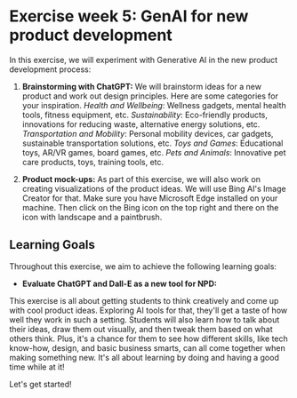 # Exercise week 5: GenAI for new product development

In this exercise, we will experiment with Generative AI in the new product development process:

1. **Brainstorming with ChatGPT:** We will brainstorm ideas for a new product and work out design principles. 
Here are some categories for your inspiration.
*Health and Wellbeing*: Wellness gadgets, mental health tools, fitness equipment, etc.
*Sustainability*: Eco-friendly products, innovations for reducing waste, alternative energy solutions, etc.
*Transportation and Mobility*: Personal mobility devices, car gadgets, sustainable transportation solutions, etc.
*Toys and Games*: Educational toys, AR/VR games, board games, etc.
*Pets and Animals*: Innovative pet care products, toys, training tools, etc.

2. **Product mock-ups:** As part of this exercise, we will also work on creating visualizations of the product ideas. We will use Bing AI's Image Creator for that. Make sure you have Microsoft Edge installed on your machine. Then click on the Bing icon on the top right and there on the icon with landscape and a paintbrush.

## Learning Goals

Throughout this exercise, we aim to achieve the following learning goals:

- **Evaluate ChatGPT and Dall-E as a new tool for NPD:** 

This exercise is all about getting students to think creatively and come up with cool product ideas. Exploring AI tools for that, they'll get a taste of how well they work in such a setting. Students will also learn how to talk about their ideas, draw them out visually, and then tweak them based on what others think. Plus, it's a chance for them to see how different skills, like tech know-how, design, and basic business smarts, can all come together when making something new. It's all about learning by doing and having a good time while at it!

Let's get started!
